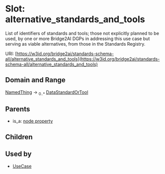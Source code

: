 
# Slot: alternative_standards_and_tools


List of identifiers of standards and tools; those not explicitly planned to be used, by one or more Bridge2AI DGPs in addressing this use case but serving as viable alternatives, from those in the Standards Registry.

URI: [https://w3id.org/bridge2ai/standards-schema-all/alternative_standards_and_tools](https://w3id.org/bridge2ai/standards-schema-all/alternative_standards_and_tools)


## Domain and Range

[NamedThing](NamedThing.md) &#8594;  <sub>0..\*</sub> [DataStandardOrTool](DataStandardOrTool.md)

## Parents

 *  is_a: [node property](node_property.md)

## Children


## Used by

 * [UseCase](UseCase.md)
